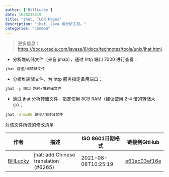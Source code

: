 ```yaml
---
author: ['BillLucky']
date: 1628238319
title: "jhat, TLDR Pages"
description: "jhat, Java 堆分析工具。"
categories: "common"
---
```

> 更多信息：<https://docs.oracle.com/javase/8/docs/technotes/tools/unix/jhat.html>.

- 分析堆转储文件（来自 jmap），通过 http 端口 7000 进行查看：

```bash
jhat 路径/堆转储文件
```

- 分析堆转储文件，为 http 服务指定备用端口：

```bash
jhat -p 端口 路径/堆转储文件
```

- 通过 jhat 分析转储文件，指定使用 8GB RAM（建议使用 2-4 倍的转储大小）：

```bash
jhat -J-mx8G 路径/堆转储文件
```
对该文件所做的修改清单


作者 | 描述 | ISO 8601日期格式 | 链接到GitHub
------|-----|-----|-----
[BillLucky](mailto:bill.libiao@gmail.com) | jhat: add Chinese translation (#6265) | 2021-08-06T10:25:19 | [e61ac03ef16e](https://github.com/tldr-pages/tldr/commit/e61ac03ef16e418b19dc29da66fabb4ccad26c6f)

